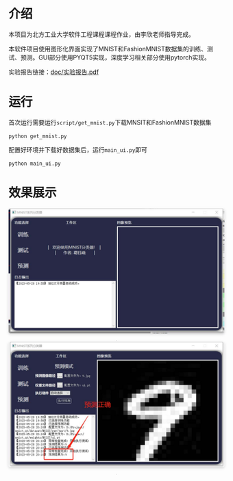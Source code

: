 # 介绍

本项目为北方工业大学软件工程课程课程作业，由李欣老师指导完成。

本软件项目使用图形化界面实现了MNIST和FashionMNIST数据集的训练、测试、预测。GUI部分使用PYQT5实现，深度学习相关部分使用pytorch实现。

实验报告链接：[doc/实验报告.pdf](doc/实验报告.pdf)

# 运行

首次运行需要运行`script/get_mnist.py`下载MNSIT和FashionMNIST数据集

```shell
python get_mnist.py
```

配置好环境并下载好数据集后，运行`main_ui.py`即可

```shell
python main_ui.py
```



# 效果展示

<center>
    <img style="border-radius: 0.3125em;
    box-shadow: 0 2px 4px 0 rgba(34,36,38,.12),0 2px 10px 0 rgba(34,36,38,.08);" 
    src="figs/1.jpg">
    <br>
    <div style="color:orange; border-bottom: 1px solid #d9d9d9;
    display: inline-block;
    color: #999;
    padding: 1px;"></div>
</center>

<center>
    <img style="border-radius: 0.3125em;
    box-shadow: 0 2px 4px 0 rgba(34,36,38,.12),0 2px 10px 0 rgba(34,36,38,.08);" 
    src="figs/2.jpg">
    <br>
    <div style="color:orange; border-bottom: 1px solid #d9d9d9;
    display: inline-block;
    color: #999;
    padding: 1px;"></div>
</center>